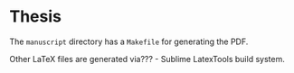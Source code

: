 Thesis
======

The `manuscript` directory has a `Makefile` for generating the PDF.

Other LaTeX files are generated via??? - Sublime LatexTools build system.